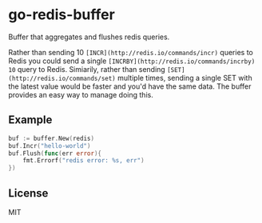# go-redis-buffer

Buffer that aggregates and flushes redis queries.

Rather than sending 10 `[INCR](http://redis.io/commands/incr)` queries to Redis you could send a single `[INCRBY](http://redis.io/commands/incrby) 10` query to Redis. Simiarily, rather than sending `[SET](http://redis.io/commands/set)` multiple times, sending a single SET with the latest value would be faster and you'd have the same data. The buffer provides an easy way to manage doing this.

## Example

```go
buf := buffer.New(redis)
buf.Incr("hello-world")
buf.Flush(func(err error){
    fmt.Errorf("redis error: %s, err")
})
```

## License

MIT
